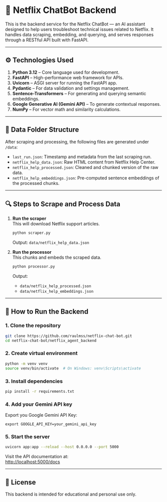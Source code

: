 # 📡 Netflix ChatBot Backend

This is the backend service for the Netflix ChatBot — an AI assistant designed to help users troubleshoot technical issues related to Netflix. It handles data scraping, embedding, and querying, and serves responses through a RESTful API built with FastAPI.

---

## ⚙️ Technologies Used

1. **Python 3.12** – Core language used for development.
2. **FastAPI** – High-performance web framework for APIs.
3. **Uvicorn** – ASGI server for running the FastAPI app.
4. **Pydantic** – For data validation and settings management.
5. **Sentence-Transformers** – For generating and querying semantic embeddings.
6. **Google Generative AI (Gemini API)** – To generate contextual responses.
7. **NumPy** – For vector math and similarity calculations.

---

## 📁 Data Folder Structure

After scraping and processing, the following files are generated under `/data`:

- `last_run.json`: Timestamp and metadata from the last scraping run.
- `netflix_help_data.json`: Raw HTML content from Netflix Help Center.
- `netflix_help_processed.json`: Cleaned and chunked version of the raw data.
- `netflix_help_embeddings.json`: Pre-computed sentence embeddings of the processed chunks.

---

## 🔍 Steps to Scrape and Process Data

1. **Run the scraper**  
   This will download Netflix support articles.

   ```bash
   python scraper.py
   ```

   Output: `data/netflix_help_data.json`

2. **Run the processor**  
   This chunks and embeds the scraped data.

   ```bash
   python processor.py
   ```

   Output: 
   - `data/netflix_help_processed.json`
   - `data/netflix_help_embeddings.json`

---

## 🚀 How to Run the Backend

### 1. Clone the repository

```bash
git clone https://github.com/raulmss/netflix-chat-bot.git
cd netflix-chat-bot/netflix_agent_backend
```

### 2. Create virtual environment

```bash
python -m venv venv
source venv/bin/activate  # On Windows: venv\Scripts\activate
```

### 3. Install dependencies

```bash
pip install -r requirements.txt
```

### 4. Add your Gemini API key

Export you Google Gemini API Key:

```env
export GOOGLE_API_KEY=your_gemini_api_key
```

### 5. Start the server

```bash
uvicorn app:app --reload --host 0.0.0.0 --port 5000
```

Visit the API documentation at:  
[http://localhost:5000/docs](http://localhost:5000/docs)

---

## 🧾 License

This backend is intended for educational and personal use only.
